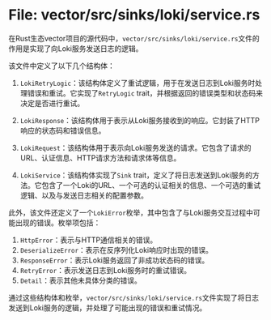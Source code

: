 # File: vector/src/sinks/loki/service.rs

在Rust生态vector项目的源代码中，`vector/src/sinks/loki/service.rs`文件的作用是实现了向Loki服务发送日志的逻辑。

该文件中定义了以下几个结构体：

1. `LokiRetryLogic`：该结构体定义了重试逻辑，用于在发送日志到Loki服务时处理错误和重试。它实现了`RetryLogic` trait，并根据返回的错误类型和状态码来决定是否进行重试。

2. `LokiResponse`：该结构体用于表示从Loki服务接收到的响应。它封装了HTTP响应的状态码和错误信息。

3. `LokiRequest`：该结构体用于表示向Loki服务发送的请求。它包含了请求的URL、认证信息、HTTP请求方法和请求体等信息。

4. `LokiService`：该结构体实现了`Sink` trait，定义了将日志发送到Loki服务的方法。它包含了一个Loki的URL、一个可选的认证相关的信息、一个可选的重试逻辑、以及与发送日志相关的配置参数。

此外，该文件还定义了一个`LokiError`枚举，其中包含了与Loki服务交互过程中可能出现的错误。枚举项包括：

1. `HttpError`：表示与HTTP通信相关的错误。
2. `DeserializeError`：表示在反序列化Loki响应时出现的错误。
3. `ResponseError`：表示Loki服务返回了非成功状态码的错误。
4. `RetryError`：表示发送日志到Loki服务时的重试错误。
5. `Detail`：表示其他未具体分类的错误。

通过这些结构体和枚举，`vector/src/sinks/loki/service.rs`文件实现了将日志发送到Loki服务的逻辑，并处理了可能出现的错误和重试情况。

